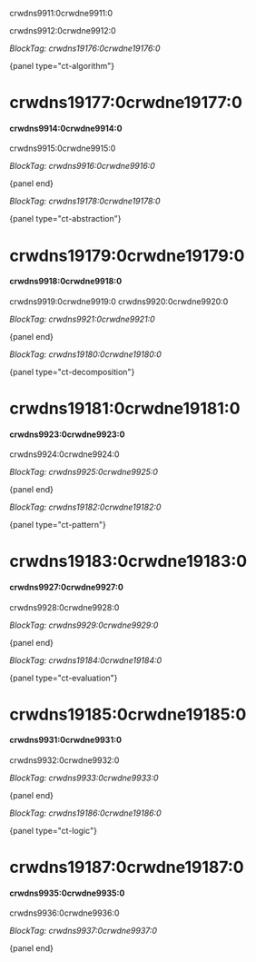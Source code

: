 crwdns9911:0crwdne9911:0

crwdns9912:0crwdne9912:0

*BlockTag: crwdns19176:0crwdne19176:0*

{panel type="ct-algorithm"}

# crwdns19177:0crwdne19177:0

#### crwdns9914:0crwdne9914:0

crwdns9915:0crwdne9915:0

*BlockTag: crwdns9916:0crwdne9916:0*

{panel end}

*BlockTag: crwdns19178:0crwdne19178:0*

{panel type="ct-abstraction"}

# crwdns19179:0crwdne19179:0

#### crwdns9918:0crwdne9918:0

crwdns9919:0crwdne9919:0 crwdns9920:0crwdne9920:0

*BlockTag: crwdns9921:0crwdne9921:0*

{panel end}

*BlockTag: crwdns19180:0crwdne19180:0*

{panel type="ct-decomposition"}

# crwdns19181:0crwdne19181:0

#### crwdns9923:0crwdne9923:0

crwdns9924:0crwdne9924:0

*BlockTag: crwdns9925:0crwdne9925:0*

{panel end}

*BlockTag: crwdns19182:0crwdne19182:0*

{panel type="ct-pattern"}

# crwdns19183:0crwdne19183:0

#### crwdns9927:0crwdne9927:0

crwdns9928:0crwdne9928:0

*BlockTag: crwdns9929:0crwdne9929:0*

{panel end}

*BlockTag: crwdns19184:0crwdne19184:0*

{panel type="ct-evaluation"}

# crwdns19185:0crwdne19185:0

#### crwdns9931:0crwdne9931:0

crwdns9932:0crwdne9932:0

*BlockTag: crwdns9933:0crwdne9933:0*

{panel end}

*BlockTag: crwdns19186:0crwdne19186:0*

{panel type="ct-logic"}

# crwdns19187:0crwdne19187:0

#### crwdns9935:0crwdne9935:0

crwdns9936:0crwdne9936:0

*BlockTag: crwdns9937:0crwdne9937:0*

{panel end}